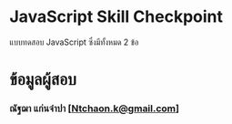 # JavaScript Skill Checkpoint

แบบทดสอบ JavaScript ซึ่งมีทั้งหมด 2 ข้อ

# ข้อมูลผู้สอบ

### ณัฐฌา แก่นจำปา [Ntchaon.k@gmail.com]
